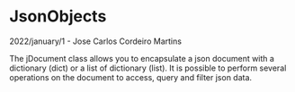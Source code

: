 # JsonObjects

2022/january/1 - Jose Carlos Cordeiro Martins

The jDocument class allows you to encapsulate a json document with a dictionary (dict) or a list of dictionary (list).
It is possible to perform several operations on the document to access, query and filter json data.

